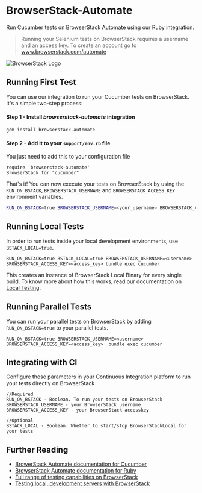 # BrowserStack-Automate

Run Cucumber tests on BrowserStack Automate using our Ruby integration.

> Running your Selenium tests on BrowserStack requires a username and an access key. To create an account go to www.browserstack.com/automate

![BrowserStack Logo](https://d98b8t1nnulk5.cloudfront.net/production/images/layout/logo-header.png?1469004780)

## Running First Test

You can use our integration to run your Cucumber tests on BrowserStack. It's a simple two-step process:

#### Step 1 - Install *browserstack-automate* integration

```
gem install browserstack-automate
```

#### Step 2 - Add it to your `support/env.rb` file 

You just need to add this to your configuration file

```
require 'browserstack-automate'
BrowserStack.for "cucumber"
```

That's it! You can now execute your tests on BrowserStack by using the `RUN_ON_BSTACK`, `BROWSERSTACK_USERNAME` and `BROWSERSTACK_ACCESS_KEY` environment variables.

```bash
RUN_ON_BSTACK=true BROWSERSTACK_USERNAME=<your_username> BROWSERSTACK_ACCESS_KEY=<your_access_key> bundle exec cucumber
```

## Running Local Tests

In order to run tests inside your local development environments, use ```BSTACK_LOCAL=true```.

```
RUN_ON_BSTACK=true BSTACK_LOCAL=true BROWSERSTACK_USERNAME=<username> BROWSERSTACK_ACCESS_KEY=<access_key> bundle exec cucumber
```

This creates an instance of BrowserStack Local Binary for every single build. To know more about how this works, read our documentation on [Local Testing](www.browserstack.com/local-testing).


## Running Parallel Tests

You can run your parallel tests on BrowserStack by adding ```RUN_ON_BSTACK=true``` to your parallel tests.

```
RUN_ON_BSTACK=true BROWSERSTACK_USERNAME=<username> BROWSERSTACK_ACCESS_KEY=<access_key>  bundle exec cucumber
```

## Integrating with CI

Configure these parameters in your Continuous Integration platform to run your tests directly on BrowserStack

```
//Required
RUN_ON_BSTACK - Boolean. To run your tests on BrowserStack
BROWSERSTACK_USERNAME - your BrowserStack username
BROWSERSTACK_ACCESS_KEY - your BrowserStack accesskey

//Optional
BSTACK_LOCAL - Boolean. Whether to start/stop BrowserStackLocal for your tests
```

## Further Reading
* [BrowerStack Automate documentation for Cucumber](www.browserstack.com/automate/cucumber-integration)
* [BrowserStack Automate documentation for Ruby](www.browserstack.com/automate/ruby)
* [Full range of testing capabilities on BrowserStack](www.browserstack.com/automate/capabilities)
* [Testing local, development servers with BrowserStack](www.browserstack.com/local-testing)

